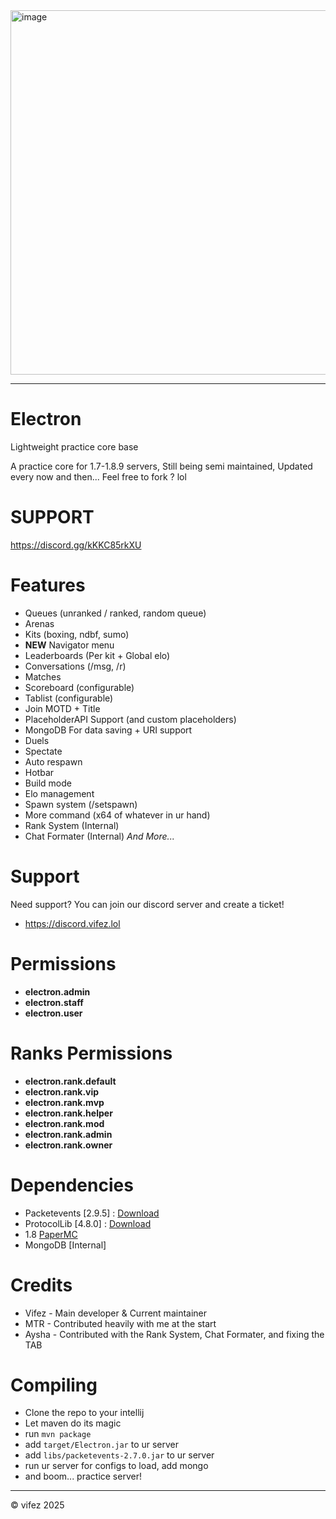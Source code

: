 <img width="1042" height="583" alt="image" src="https://github.com/user-attachments/assets/8d72d6ad-8185-4ac0-9a91-c6a5c14a4bcb" />

---

# Electron

Lightweight practice core base

A practice core for 1.7-1.8.9 servers, Still being semi maintained, Updated every now and then...
Feel free to fork ? lol

# SUPPORT
https://discord.gg/kKKC85rkXU

# Features
- Queues (unranked / ranked, random queue)
- Arenas
- Kits (boxing, ndbf, sumo)
- **NEW** Navigator menu
- Leaderboards (Per kit + Global elo)
- Conversations (/msg, /r)
- Matches
- Scoreboard (configurable)
- Tablist (configurable)
- Join MOTD + Title
- PlaceholderAPI Support (and custom placeholders)
- MongoDB For data saving + URI support
- Duels
- Spectate
- Auto respawn
- Hotbar
- Build mode
- Elo management
- Spawn system (/setspawn)
- More command (x64 of whatever in ur hand)
- Rank System (Internal)
- Chat Formater (Internal)
*And More...*

# Support
Need support? You can join our discord server and create a ticket!
- https://discord.vifez.lol

# Permissions
- **electron.admin**
- **electron.staff**
- **electron.user**

# Ranks Permissions
- **electron.rank.default**
- **electron.rank.vip**
- **electron.rank.mvp**
- **electron.rank.helper**
- **electron.rank.mod**
- **electron.rank.admin**
- **electron.rank.owner**

# Dependencies
- Packetevents [2.9.5] : [Download](https://www.spigotmc.org/resources/packetevents-api.80279/)
- ProtocolLib [4.8.0] : [Download](https://www.spigotmc.org/resources/protocollib.1997/download?version=443701)
- 1.8 [PaperMC](https://fill-data.papermc.io/v1/objects/7ff6d2cec671ef0d95b3723b5c92890118fb882d73b7f8fa0a2cd31d97c55f86/paper-1.8.8-445.jar)
- MongoDB [Internal]

# Credits
- Vifez - Main developer & Current maintainer
- MTR - Contributed heavily with me at the start
- Aysha - Contributed with the Rank System, Chat Formater, and fixing the TAB

# Compiling
- Clone the repo to your intellij
- Let maven do its magic
- run `mvn package`
- add `target/Electron.jar` to ur server
- add `libs/packetevents-2.7.0.jar` to ur server
- run ur server for configs to load, add mongo
- and boom... practice server!
---
© vifez 2025
